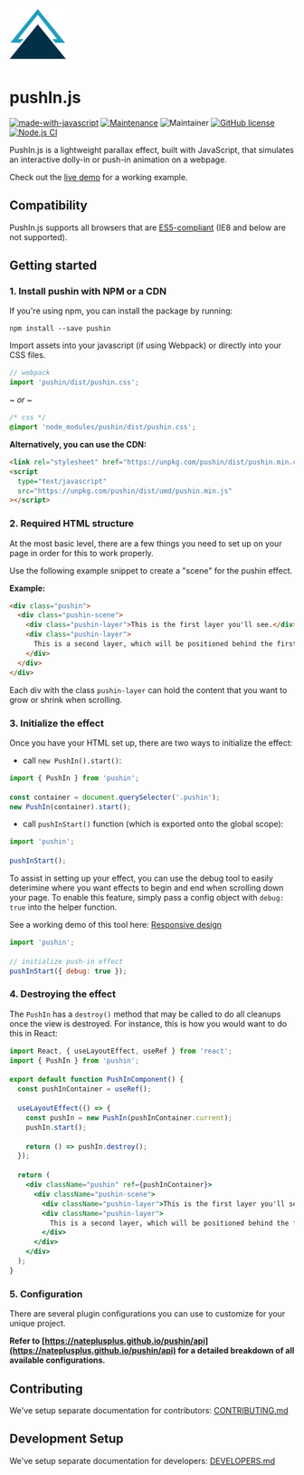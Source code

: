 <img src="docs/images/pushin-logo.svg" width="100">

# pushIn.js

[![made-with-javascript](https://img.shields.io/badge/Made%20with-TypeScript-1f425f.svg)](https://www.typescriptlang.org/)
[![Maintenance](https://img.shields.io/badge/Maintained%3F-yes-green.svg)](https://github.com/nateplusplus/pushin/graphs/commit-activity)
![Maintainer](https://img.shields.io/badge/maintainer-nateplusplus-blue)
[![GitHub license](https://img.shields.io/github/license/nateplusplus/pushin.svg)](https://github.com/nateplusplus/pushin/blob/main/LICENSE)
[![Node.js CI](https://github.com/nateplusplus/pushin/actions/workflows/node.js.yml/badge.svg)](https://github.com/nateplusplus/pushin/actions/workflows/node.js.yml)

PushIn.js is a lightweight parallax effect, built with JavaScript, that simulates an interactive dolly-in or push-in animation on a webpage.

Check out the [live demo](http://nateplusplus.github.io/pushin/) for a working example.

## Compatibility

PushIn.js supports all browsers that are [ES5-compliant](http://kangax.github.io/compat-table/es5/) (IE8 and below are not supported).

## Getting started

### 1. Install pushin with NPM or a CDN

If you're using npm, you can install the package by running:

```
npm install --save pushin
```

Import assets into your javascript (if using Webpack) or directly into your CSS files.

```js
// webpack
import 'pushin/dist/pushin.css';
```

~ _or_ ~

```css
/* css */
@import 'node_modules/pushin/dist/pushin.css';
```

**Alternatively, you can use the CDN:**

```html
<link rel="stylesheet" href="https://unpkg.com/pushin/dist/pushin.min.css" />
<script
  type="text/javascript"
  src="https://unpkg.com/pushin/dist/umd/pushin.min.js"
></script>
```

### 2. Required HTML structure

At the most basic level, there are a few things you need to set up on your page in order for this to work properly.

Use the following example snippet to create a "scene" for the pushin effect.

**Example:**

```html
<div class="pushin">
  <div class="pushin-scene">
    <div class="pushin-layer">This is the first layer you'll see.</div>
    <div class="pushin-layer">
      This is a second layer, which will be positioned behind the first one.
    </div>
  </div>
</div>
```

Each div with the class `pushin-layer` can hold the content that you want to grow or shrink when scrolling.

### 3. Initialize the effect

Once you have your HTML set up, there are two ways to initialize the effect:

- call `new PushIn().start()`:

```js
import { PushIn } from 'pushin';

const container = document.querySelector('.pushin');
new PushIn(container).start();
```

- call `pushInStart()` function (which is exported onto the global scope):

```js
import 'pushin';

pushInStart();
```

To assist in setting up your effect, you can use the debug tool to easily deterimine where you want effects to begin and end when scrolling down your page. To enable this feature, simply pass a config object with `debug: true` into the helper function.

See a working demo of this tool here: [Responsive design](http://nateplusplus.github.io/pushin/examples/responsive/)

```js
import 'pushin';

// initialize push-in effect
pushInStart({ debug: true });
```

### 4. Destroying the effect

The `PushIn` has a `destroy()` method that may be called to do all cleanups once the view is destroyed. For instance, this is how you would want to do this in React:

```jsx
import React, { useLayoutEffect, useRef } from 'react';
import { PushIn } from 'pushin';

export default function PushInComponent() {
  const pushInContainer = useRef();

  useLayoutEffect(() => {
    const pushIn = new PushIn(pushInContainer.current);
    pushIn.start();

    return () => pushIn.destroy();
  });

  return (
    <div className="pushin" ref={pushInContainer}>
      <div className="pushin-scene">
        <div className="pushin-layer">This is the first layer you'll see.</div>
        <div className="pushin-layer">
          This is a second layer, which will be positioned behind the first one.
        </div>
      </div>
    </div>
  );
}
```

### 5. Configuration

There are several plugin configurations you can use to customize for your unique project.

**Refer to [https://nateplusplus.github.io/pushin/api](https://nateplusplus.github.io/pushin/api) for a detailed breakdown of all available configurations.**

## Contributing

We've setup separate documentation for contributors: [CONTRIBUTING.md](CONTRIBUTING.md)

## Development Setup

We've setup separate documentation for developers: [DEVELOPERS.md](DEVELOPERS.md)
